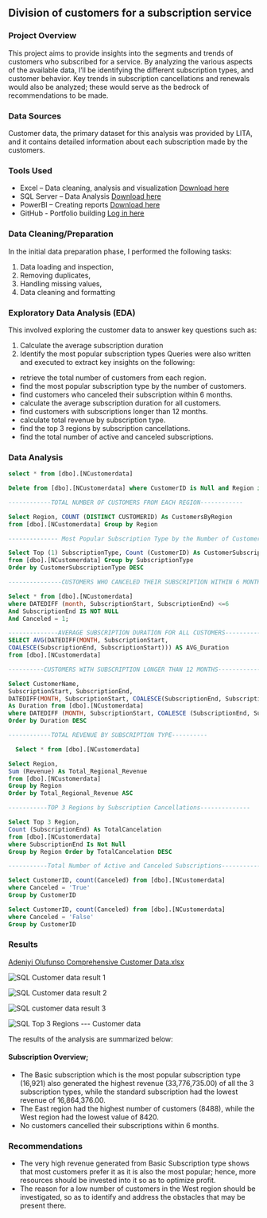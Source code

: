 ## Division of customers for a subscription service

### Project Overview
This project aims to provide insights into the segments and trends of customers who subscribed for a service. By analyzing the various aspects of the available data, I’ll be identifying the different subscription types, and customer behavior. Key trends in subscription cancellations and renewals would also be analyzed; these would serve as the bedrock of recommendations to be made.   

### Data Sources
Customer data, the primary dataset for this analysis was provided by LITA, and it contains detailed information about each subscription made by the customers.

### Tools Used
- Excel – Data cleaning, analysis and visualization [Download here](https://microsoft.com)
- SQL Server – Data Analysis [Download here](https://www.microsoft.com/en-us/sql-server/sql-server-downloads)
- PowerBI – Creating reports [Download here](https://www.microsoft./power-bi/downloads)
-	GitHub - Portfolio building [Log in here](https://github.com/)

### Data Cleaning/Preparation
In the initial data preparation phase, I performed the following tasks:
1.	Data loading and inspection,
2.	Removing duplicates,
3.	Handling missing values,
4.	Data cleaning and formatting

### Exploratory Data Analysis (EDA)
This involved exploring the customer data to answer key questions such as:
1. Calculate the average subscription duration
2. Identify the most popular subscription types
Queries were also written and executed to extract key insights on the following:
-	retrieve the total number of customers from each region. 
-	find the most popular subscription type by the number of customers.
-	find customers who canceled their subscription within 6 months. 
-	calculate the average subscription duration for all customers. 
-	find customers with subscriptions longer than 12 months. 
-	calculate total revenue by subscription type. 
-	find the top 3 regions by subscription cancellations. 
-	find the total number of active and canceled subscriptions.

### Data Analysis
```SQL
select * from [dbo].[NCustomerdata] 

Delete from [dbo].[NCustomerdata] where CustomerID is Null and Region is Null and SubscriptionType is Null 

------------TOTAL NUMBER OF CUSTOMERS FROM EACH REGION------------

Select Region, COUNT (DISTINCT CUSTOMERID) As CustomersByRegion
from [dbo].[NCustomerdata] Group by Region

-------------- Most Popular Subscription Type by the Number of Customers-------------

Select Top (1) SubscriptionType, Count (CustomerID) As CustomerSubscriptionType
from [dbo].[NCustomerdata] Group by SubscriptionType
Order by CustomerSubscriptionType DESC  

---------------CUSTOMERS WHO CANCELED THEIR SUBSCRIPTION WITHIN 6 MONTHS---------

Select * from [dbo].[NCustomerdata] 
where DATEDIFF (month, SubscriptionStart, SubscriptionEnd) <=6
And SubscriptionEnd IS NOT NULL
And Canceled = 1;

--------------AVERAGE SUBSCRIPTION DURATION FOR ALL CUSTOMERS------------------
SELECT AVG(DATEDIFF(MONTH, SubscriptionStart,
COALESCE(SubscriptionEnd, SubscriptionStart))) AS AVG_Duration
from [dbo].[NCustomerdata] 

----------CUSTOMERS WITH SUBSCRIPTION LONGER THAN 12 MONTHS---------------

Select CustomerName,
SubscriptionStart, SubscriptionEnd,
DATEDIFF(MONTH, SubscriptionStart, COALESCE(SubscriptionEnd, SubscriptionStart))
As Duration from [dbo].[NCustomerdata] 
where DATEDIFF (MONTH, SubscriptionStart, COALESCE (SubscriptionEnd, SubscriptionStart))<=12
Order by Duration DESC

------------TOTAL REVENUE BY SUBSCRIPTION TYPE----------

  Select * from [dbo].[NCustomerdata]

Select Region,
Sum (Revenue) As Total_Regional_Revenue
from [dbo].[NCustomerdata]
Group by Region
Order by Total_Regional_Revenue ASC

-----------TOP 3 Regions by Subscription Cancellations--------------

Select Top 3 Region,
Count (SubscriptionEnd) As TotalCancelation 
from [dbo].[NCustomerdata]
where SubscriptionEnd Is Not Null
Group by Region Order by TotalCancelation DESC

-----------Total Number of Active and Canceled Subscriptions-------------

Select CustomerID, count(Canceled) from [dbo].[NCustomerdata] 
where Canceled = 'True'
Group by CustomerID

Select CustomerID, count(Canceled) from [dbo].[NCustomerdata] 
where Canceled = 'False'
Group by CustomerID
```

### Results 

[Adeniyi Olufunso Comprehensive Customer Data.xlsx](https://github.com/user-attachments/files/17690059/Adeniyi.Olufunso.Comprehensive.Customer.Data.xlsx)


![SQL Customer data result 1](https://github.com/user-attachments/assets/6fc7ca6f-240c-47ea-8629-9142c7e8930c)


![SQL Customer data result 2](https://github.com/user-attachments/assets/ef5f3561-7a5b-468d-8655-e18ef2d50475)


![SQL customer data result 3](https://github.com/user-attachments/assets/4af15ea3-5a60-4eb4-86c0-e4951a5da9e0)


![SQL Top 3 Regions --- Customer data](https://github.com/user-attachments/assets/48e714e6-752e-4796-8a2c-94fc440ec167)


The results of the analysis are summarized below:
#### Subscription Overview;
- The Basic subscription which is the most popular subscription type (16,921) also generated the highest revenue (33,776,735.00) of all the 3 subscription types, while the standard subscription had the lowest revenue of 16,864,376.00.  
- The East region had the highest number of customers (8488), while the West region had the lowest value of 8420.      
- No customers cancelled their subscriptions within 6 months.

### Recommendations
- The very high revenue generated from Basic Subscription type shows that most customers prefer it as it is also the most popular; hence, more resources should be invested into it so as to optimize profit. 
- The reason for a low number of customers in the West region should be investigated, so as to identify and address the obstacles that may be present there. 
